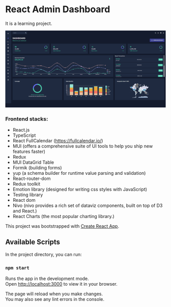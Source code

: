 # React Admin Dashboard

It is a learning project. 

![Application demo](Screenshot%202023-04-04%20170216.png)

### Frontend stacks:
- React.js
- TypeScript
- React FullCalendar (https://fullcalendar.io/)
- MUI (offers a comprehensive suite of UI tools to help you ship new features faster)
- Redux
- MUI DataGrid Table
- Formik (building forms)
- yup (a schema builder for runtime value parsing and validation)
- React-router-dom
- Redux toolkit
- Emotion library (designed for writing css styles with JavaScript)
- Testing library
- React dom
- Nivo (nivo provides a rich set of dataviz components, built on top of D3 and React.)
- React Charts (the most popular charting library.)

This project was bootstrapped with [Create React App](https://github.com/facebook/create-react-app).

## Available Scripts

In the project directory, you can run:

### `npm start`

Runs the app in the development mode.\
Open [http://localhost:3000](http://localhost:3000) to view it in your browser.

The page will reload when you make changes.\
You may also see any lint errors in the console.
